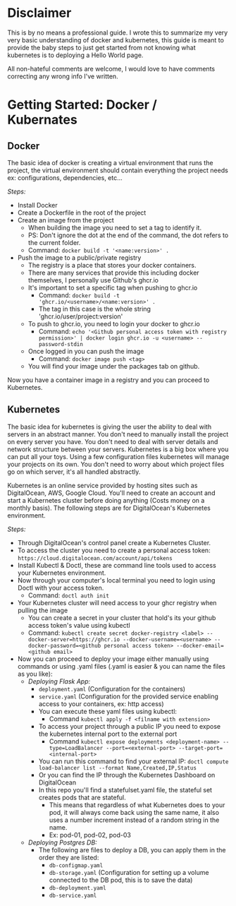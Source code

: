 # Disclaimer

This is by no means a professional guide. I wrote this to summarize my very very basic understanding of docker and kubernetes, this guide is meant to provide the baby steps to just get started from not knowing what kubernetes is to deploying a Hello World page.

All non-hateful comments are welcome, I would love to have comments correcting any wrong info I've written.


# Getting Started: Docker / Kubernates


## Docker

The basic idea of docker is creating a virtual environment that runs the project, the virtual environment
should contain everything the project needs ex: configurations, dependencies, etc...

*Steps:*
- Install Docker
- Create a Dockerfile in the root of the project
- Create an image from the project
    - When building the image you need to set a tag to identify it.
    - PS: Don't ignore the dot at the end of the command, the dot refers to the current folder.
    - Command: `docker build -t '<name:version>' .`
- Push the image to a public/private registry
    - The registry is a place that stores your docker containers.
    - There are many services that provide this including docker themselves, I personally use Github's ghcr.io
    - It's important to set a specific tag when pushing to ghcr.io
        - Command: `docker build -t 'ghcr.io/<username>/<name:version>' .`
        - The tag in this case is the whole string 'ghcr.io/user/project:version'
    - To push to ghcr.io, you need to login your docker to ghcr.io
        - Command: `echo '<Github personal access token with registry permission>' | docker login ghcr.io -u <username> --password-stdin`
    - Once logged in you can push the image
        - Command: `docker image push <tag>`
    - You will find your image under the packages tab on github.

Now you have a container image in a registry and you can proceed to Kubernetes.


## Kubernetes

The basic idea for kubernetes is giving the user the ability to deal with servers in an abstract manner.
You don't need to manually install the project on every server you have.
You don't need to deal with server details and network structure between your servers.
Kubernetes is a big box where you can put all your toys.
Using a few configuration files kubernetes will manage your projects on its own.
You don't need to worry about which project files go on which server, it's all handled abstractly.

Kubernetes is an online service provided by hosting sites such as DigitalOcean, AWS, Google Cloud.
You'll need to create an account and start a Kubernetes cluster before doing anything (Costs money on a monthly basis).
The following steps are for DigitalOcean's Kubernetes environment.

*Steps:*
- Through DigitalOcean's control panel create a Kubernetes Cluster.
- To access the cluster you need to create a personal access token: `https://cloud.digitalocean.com/account/api/tokens`
- Install Kubectl & Doctl, these are command line tools used to access your Kubernetes environment.
- Now through your computer's local terminal you need to login using Doctl with your access token.
    - Command: `doctl auth init`
- Your Kubernetes cluster will need access to your ghcr registry when pulling the image
    - You can create a secret in your cluster that hold's its your github access token's value using kubectl
    - Command: `kubectl create secret docker-registry <label> --docker-server=https://ghcr.io --docker-username=<username> --docker-password=<github personal access token> --docker-email=<github email>`
- Now you can proceed to deploy your image either manually using commands or using .yaml files (.yaml is easier & you can name the files as you like):
    - *Deploying Flask App:*
        - `deployment.yaml` (Configuration for the containers)
        - `service.yaml` (Configuration for the provided service enabling access to your containers, ex: http access)
        - You can execute these yaml files using kubectl:
            - Command `kubectl apply -f <filname with extension>`
        - To access your project through a public IP you need to expose the kubernetes internal port to the external port
            - Command `kubectl expose deployments <deployment-name> --type=LoadBalancer --port=<external-port> --target-port=<internal-port>`
        - You can run this command to find your external IP: `doctl compute load-balancer list --format Name,Created,IP,Status`
        - Or you can find the IP through the Kubernetes Dashboard on DigitalOcean
        - In this repo you'll find a statefulset.yaml file, the stateful set creates pods that are stateful.
            - This means that regardless of what Kubernetes does to your pod, it will always come back using the same name, it also uses a number increment instead of a random string in the name. 
            - Ex: pod-01, pod-02, pod-03
    - *Deploying Postgres DB:*
        - The following are files to deploy a DB, you can apply them in the order they are listed:
            - `db-configmap.yaml`
            - `db-storage.yaml` (Configuration for setting up a volume connected to the DB pod, this is to save the data)
            - `db-deployment.yaml`
            - `db-service.yaml`
